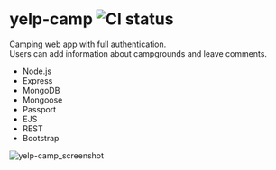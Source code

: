 # yelp-camp ![CI status](https://img.shields.io/badge/top%20language-Javascript-yellow.svg)

Camping web app with full authentication.<br>
Users can add information about campgrounds and leave comments.

- Node.js
- Express
- MongoDB
- Mongoose
- Passport
- EJS
- REST
- Bootstrap

![yelp-camp_screenshot](https://user-images.githubusercontent.com/34710484/39088403-952d8a72-45ca-11e8-93e3-7eb7050a73be.jpg)
